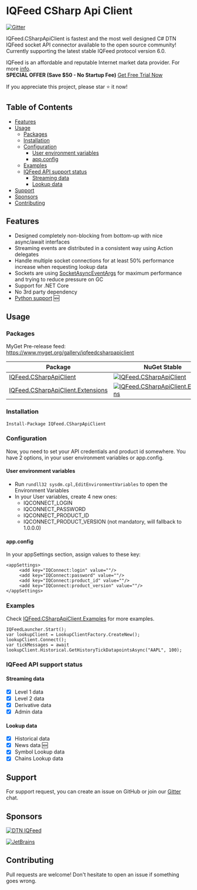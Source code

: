 # IQFeed CSharp Api Client

[![Gitter](https://badges.gitter.im/IQFeed-CSharpApiClient/public.svg)](https://gitter.im/IQFeed-CSharpApiClient/public)

IQFeed.CSharpApiClient is fastest and the most well designed C# DTN IQFeed socket API connector available to the open source community! Currently supporting the latest stable IQFeed protocol version 6.0.

IQFeed is an affordable and reputable Internet market data provider. For more [info](http://www.iqfeed.net/index.cfm?displayaction=developer&section=main).<br>
**SPECIAL OFFER (Save \$50 - No Startup Fee)** [Get Free Trial Now](https://bit.ly/349vUCT)

If you appreciate this project, please star :star: it now!

## Table of Contents
  - [Features](#features)
  - [Usage](#usage)
    - [Packages](#packages)
    - [Installation](#installation)
    - [Configuration](#configuration)
      - [User environment variables](#user-environment-variables)
      - [app.config](#appconfig)
    - [Examples](#examples)
    - [IQFeed API support status](#iqfeed-api-support-status)
      - [Streaming data](#streaming-data)
      - [Lookup data](#lookup-data)
  - [Support](#support)
  - [Sponsors](#sponsors)
  - [Contributing](#contributing)

## Features

- Designed completely non-blocking from bottom-up with nice async/await interfaces
- Streaming events are distributed in a consistent way using Action delegates
- Handle multiple socket connections for at least 50% performance increase when requesting lookup data
- Sockets are using [SocketAsyncEventArgs](<https://msdn.microsoft.com/en-us/library/system.net.sockets.socketasynceventargs(v=vs.110).aspx>) for maximum performance and trying to reduce pressure on GC
- Support for .NET Core
- No 3rd party dependency
- [Python support](https://github.com/mathpaquette/IQFeed.CSharpApiClient/blob/master/docs/USING-WITH-PYTHON.md) :new:

## Usage

### Packages
MyGet Pre-release feed: https://www.myget.org/gallery/iqfeedcsharpapiclient

| Package                                                                                                | NuGet Stable                                                                                                                                                                    | MyGet Pre-release                                                                                                                                                                                                                       | Downloads                                                                                                                                                                        |
| ------------------------------------------------------------------------------------------------------ | ------------------------------------------------------------------------------------------------------------------------------------------------------------------------------- | --------------------------------------------------------------------------------------------------------------------------------------------------------------------------------------------------------------------------------------- | -------------------------------------------------------------------------------------------------------------------------------------------------------------------------------- |
| [IQFeed.CSharpApiClient](https://www.nuget.org/packages/IQFeed.CSharpApiClient/)                       | [![IQFeed.CSharpApiClient](https://img.shields.io/nuget/v/IQFeed.CSharpApiClient.svg)](https://www.nuget.org/packages/IQFeed.CSharpApiClient/)                                  | [![IQFeed.CSharpApiClient](https://img.shields.io/myget/iqfeedcsharpapiclient/vpre/IQFeed.CSharpApiClient.svg)](https://www.myget.org/feed/iqfeedcsharpapiclient/package/nuget/IQFeed.CSharpApiClient)                                  | [![IQFeed.CSharpApiClient](https://img.shields.io/nuget/dt/IQFeed.CSharpApiClient.svg)](https://www.nuget.org/packages/IQFeed.CSharpApiClient/)                                  |
| [IQFeed.CSharpApiClient.Extensions](https://www.nuget.org/packages/IQFeed.CSharpApiClient.Extensions/) | [![IQFeed.CSharpApiClient.Extensions](https://img.shields.io/nuget/v/IQFeed.CSharpApiClient.Extensions.svg)](https://www.nuget.org/packages/IQFeed.CSharpApiClient.Extensions/) | [![IQFeed.CSharpApiClient.Extensions](https://img.shields.io/myget/iqfeedcsharpapiclient/vpre/IQFeed.CSharpApiClient.Extensions.svg)](https://www.myget.org/feed/iqfeedcsharpapiclient/package/nuget/IQFeed.CSharpApiClient.Extensions) | [![IQFeed.CSharpApiClient.Extensions](https://img.shields.io/nuget/dt/IQFeed.CSharpApiClient.Extensions.svg)](https://www.nuget.org/packages/IQFeed.CSharpApiClient.Extensions/) |

### Installation

`Install-Package IQFeed.CSharpApiClient`

### Configuration

Now, you need to set your API credentials and product id somewhere. You have 2 options, in your user environment variables or app.config.

#### User environment variables

- Run `rundll32 sysdm.cpl,EditEnvironmentVariables` to open the Environment Variables
- In your User variables, create 4 new ones:
  - IQCONNECT_LOGIN
  - IQCONNECT_PASSWORD
  - IQCONNECT_PRODUCT_ID
  - IQCONNECT_PRODUCT_VERSION (not mandatory, will fallback to 1.0.0.0)

#### app.config

In your appSettings section, assign values to these key:

```
<appSettings>
     <add key="IQConnect:login" value=""/>
     <add key="IQConnect:password" value=""/>
     <add key="IQConnect:product_id" value=""/>
     <add key="IQConnect:product_version" value=""/>
</appSettings>
```

### Examples

Check [IQFeed.CSharpApiClient.Examples](https://github.com/mathpaquette/IQFeed.CSharpApiClient/tree/master/src/IQFeed.CSharpApiClient.Examples) for more examples.

```
IQFeedLauncher.Start();
var lookupClient = LookupClientFactory.CreateNew();
lookupClient.Connect();
var tickMessages = await lookupClient.Historical.GetHistoryTickDatapointsAsync("AAPL", 100);
```

### IQFeed API support status

#### Streaming data

- [x] Level 1 data
- [x] Level 2 data
- [x] Derivative data
- [x] Admin data

#### Lookup data

- [x] Historical data
- [x] News data :new:
- [x] Symbol Lookup data
- [x] Chains Lookup data

## Support

For support request, you can create an issue on GitHub or join our [Gitter](https://gitter.im/IQFeed-CSharpApiClient/public) chat.

## Sponsors

[![DTN IQFeed](https://www.iqfeed.net/images//iqfeed_logo.png)](https://www.iqfeed.net/trent/index.cfm?displayaction=start&promo=1996499)

[![JetBrains](https://upload.wikimedia.org/wikipedia/commons/1/1a/JetBrains_Logo_2016.svg)](https://www.jetbrains.com/?from=IQFeed.CSharpApiClient)

## Contributing

Pull requests are welcome! Don't hesitate to open an issue if something goes wrong.
